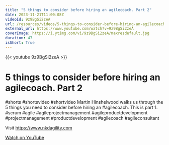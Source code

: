 ```yaml
---
title: "5 things to consider before hiring an agilecoach. Part 2"
date: 2023-11-21T11:00:08Z
videoId: 9z9BgSi2zeA
url: /resources/videos/5-things-to-consider-before-hiring-an-agilecoach-part-2
external_url: https://www.youtube.com/watch?v=9z9BgSi2zeA
coverImage: https://i.ytimg.com/vi/9z9BgSi2zeA/maxresdefault.jpg
duration: 47
isShort: True
---
```


{{< youtube 9z9BgSi2zeA >}}

# 5 things to consider before hiring an agilecoach. Part 2

#shorts #shortsvideo #shortvideo Martin Hinshelwood walks us through the 5 things you need to consider before hiring an #agilecoach. This is part 1. #scrum #agile #agileprojectmanagement #agileproductdevelopment #projectmanagement #productdevelopment #agilecoach #agileconsultant 

Visit https://www.nkdagility.com

[Watch on YouTube](https://www.youtube.com/watch?v=9z9BgSi2zeA)

